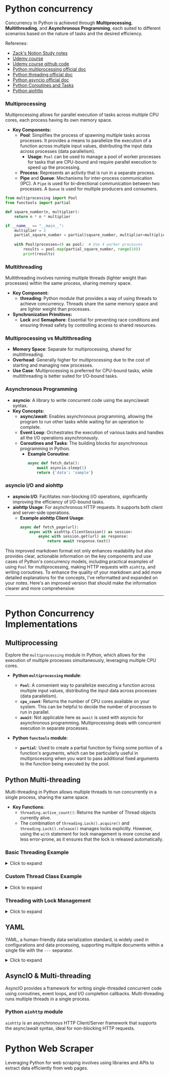 # Python concurrency
Concurrency in Python is achieved through **Multiprocessing**, **Multithreading**, and **Asynchronous Programming**, each suited to different scenarios based on the nature of tasks and the desired efficiency.

Referenes:
- [Zack's Notion Study notes](https://www.notion.so/Python-Java-Concurrency-b883552932a44086bbe859f88851ed28?pvs=4)
- [Udemy course](https://www.udemy.com/course/concurrent-and-parallel-programming-in-python/learn/lecture/28328244#overview)
- [Udemy course github code](https://github.com/PacktPublishing/Concurrent-and-Parallel-Programming-in-Python/tree/main)
- [Python multiprocessing official doc](https://docs.python.org/3/library/multiprocessing.html)
- [Python threading official doc](https://docs.python.org/3/library/threading.html)
- [Python asyncio official doc](https://docs.python.org/3/library/asyncio.html)
- [Python Coroutines and Tasks](https://docs.python.org/3/library/asyncio-task.html)
- [Python aiohttp](https://docs.aiohttp.org/en/stable/)


### Multiprocessing

Multiprocessing allows for parallel execution of tasks across multiple CPU cores, each process having its own memory space.

- **Key Components:**
  - **Pool**: Simplifies the process of spawning multiple tasks across processes. It provides a means to parallelize the execution of a function across multiple input values, distributing the input data across processes (data parallelism).
    - **Usage**: `Pool` can be used to manage a pool of worker processes for tasks that are CPU-bound and require parallel execution to speed up the processing.
  - **Process**: Represents an activity that is run in a separate process.
  - **Pipe** and **Queue**: Mechanisms for inter-process communication (IPC). A `Pipe` is used for bi-directional communication between two processes. A `Queue` is used for multiple producers and consumers.

```python
from multiprocessing import Pool
from functools import partial

def square_number(n, multiplier):
    return n * n * multiplier

if __name__ == "__main__":
    multiplier = 2
    partial_square_number = partial(square_number, multiplier=multiplier)
    
    with Pool(processes=4) as pool:  # Use 4 worker processes
        results = pool.map(partial_square_number, range(10))
        print(results)
```

### Multithreading

Multithreading involves running multiple threads (lighter weight than processes) within the same process, sharing memory space.

- **Key Component:**
  - **threading**: Python module that provides a way of using threads to achieve concurrency. Threads share the same memory space and are lighter weight than processes.
- **Synchronization Primitives:**
  - **Lock** and **Semaphore**: Essential for preventing race conditions and ensuring thread safety by controlling access to shared resources.

### Multiprocessing vs Multithreading

- **Memory Space**: Separate for multiprocessing, shared for multithreading.
- **Overhead**: Generally higher for multiprocessing due to the cost of starting and managing new processes.
- **Use Case**: Multiprocessing is preferred for CPU-bound tasks, while multithreading is better suited for I/O-bound tasks.

### Asynchronous Programming

- **asyncio**: A library to write concurrent code using the async/await syntax.
- **Key Concepts:**
  - **async/await**: Enables asynchronous programming, allowing the program to run other tasks while waiting for an operation to complete.
  - **Event Loop**: Orchestrates the execution of various tasks and handles all the I/O operations asynchronously.
  - **Coroutines and Tasks**: The building blocks for asynchronous programming in Python.
    - **Example Coroutine**:
      ```python
      async def fetch_data():
          await asyncio.sleep(1)
          return {'data': 'sample'}
      ```

### asyncio I/O and aiohttp

- **asyncio I/O**: Facilitates non-blocking I/O operations, significantly improving the efficiency of I/O-bound tasks.
- **aiohttp Usage**: For asynchronous HTTP requests. It supports both client and server-side operations.
  - **Example aiohttp Client Usage**:
    ```python
    async def fetch_page(url):
        async with aiohttp.ClientSession() as session:
            async with session.get(url) as response:
                return await response.text()
    ```

This improved markdown format not only enhances readability but also provides clear, actionable information on the key components and use cases of Python's concurrency models, including practical examples of using `Pool` for multiprocessing, making HTTP requests with `aiohttp`, and writing coroutines.
To enhance the quality of your markdown and add more detailed explanations for the concepts, I've reformatted and expanded on your notes. Here's an improved version that should make the information clearer and more comprehensive:

---

# Python Concurrency Implementations

## Multiprocessing
Explore the `multiprocessing` module in Python, which allows for the execution of multiple processes simultaneously, leveraging multiple CPU cores.

- **Python `multiprocessing` module**:
  - **`Pool`**: A convenient way to parallelize executing a function across multiple input values, distributing the input data across processes (data parallelism).
  - **`cpu_count`**: Returns the number of CPU cores available on your system. This can be helpful to decide the number of processes to run in parallel.
  - **`await`**: Not applicable here as `await` is used with asyncio for asynchronous programming. Multiprocessing deals with concurrent execution in separate processes.

- **Python `functools` module**:
  - **`partial`**: Used to create a partial function by fixing some portion of a function's arguments, which can be particularly useful in multiprocessing when you want to pass additional fixed arguments to the function being executed by the pool.

## Python Multi-threading
Multi-threading in Python allows multiple threads to run concurrently in a single process, sharing the same space.

- **Key Functions**:
  - `threading.active_count()`: Returns the number of Thread objects currently alive.
  - The combination of `threading.Lock().acquire()` and `threading.Lock().release()` manages locks explicitly. However, using the `with` statement for lock management is more concise and less error-prone, as it ensures that the lock is released automatically.

### Basic Threading Example
<details>
<summary>Click to expand</summary>

```python
import threading
import time

def thread_function(name):
    print(f"Thread {name}: starting")
    time.sleep(2)
    print(f"Thread {name}: finishing")

threads = []

for i in range(5):
    x = threading.Thread(target=thread_function, args=(i,))
    threads.append(x)
    x.start()

for thread in threads:
    thread.join()
```
</details>

### Custom Thread Class Example
<details>
<summary>Click to expand</summary>

```python
import threading
import time

class MyThread(threading.Thread):
    def __init__(self, name):
        threading.Thread.__init__(self)
        self.name = name

    def run(self):
        print(f"Thread {self.name}: starting")
        time.sleep(2)
        print(f"Thread {self.name}: finishing")

threads = []

for i in range(5):
    my_thread = MyThread(name=i)
    threads.append(my_thread)
    my_thread.start()

for thread in threads:
    thread.join()
```
</details>

### Threading with Lock Management
<details>
<summary>Click to expand</summary>

```python
import threading
import time

class ThreadSafeCounter:
    def __init__(self):
        self.value = 0
        self.lock = threading.Lock()

    def increment(self, n):
        for _ in range(n):
            with self.lock:
                self.value += 1

def run_threaded_increments(counter, increments):
    threads = [threading.Thread(target=counter.increment, args=(increments,)) for _ in range(4)]
    for thread in threads:
        thread.start()
    for thread in threads:
        thread.join()

if __name__ == "__main__":
    counter = ThreadSafeCounter()
    run_threaded_increments(counter, 100000)
    print(f"Counter value: {counter.value}")
```
</details>

## YAML
YAML, a human-friendly data serialization standard, is widely used in configurations and data processing, supporting multiple documents within a single file with the `---` separator.

<details>
<summary>Click to expand</summary>

```yaml
rest:
  url: "https://example.org/primenumbers/v1"
  port: 8443

prime_numbers: [2, 3, 5, 7, 11, 13, 17, 19]
```
</details>

## AsyncIO & Multi-threading
AsyncIO provides a framework for writing single-threaded concurrent code using coroutines, event loops, and I/O completion callbacks. Multi-threading runs multiple threads in a single process.

### Python `aiohttp` module
`aiohttp` is an asynchronous HTTP Client/Server framework that supports the async/await syntax, ideal for non-blocking HTTP requests.

# Python Web Scraper
Leveraging Python for web scraping involves using libraries and APIs to extract data efficiently from web pages.